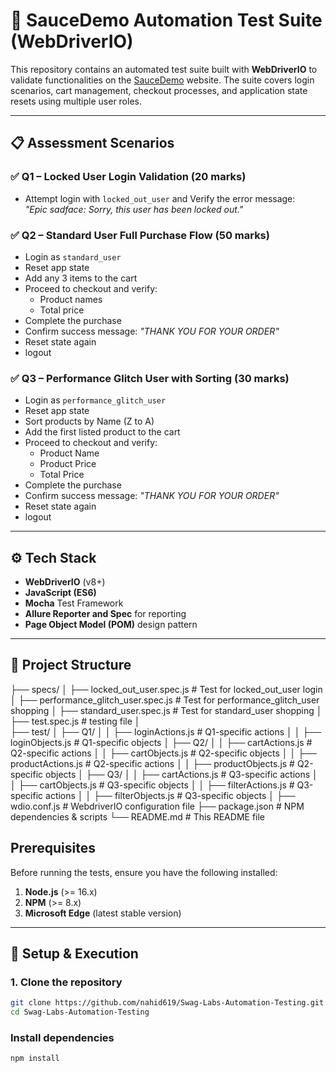 # 🧪 SauceDemo Automation Test Suite (WebDriverIO)

This repository contains an automated test suite built with **WebDriverIO** to validate functionalities on the [SauceDemo](https://www.saucedemo.com/) website. The suite covers login scenarios, cart management, checkout processes, and application state resets using multiple user roles.

---

## 📋 Assessment Scenarios

### ✅ Q1 – Locked User Login Validation (20 marks)
- Attempt login with `locked_out_user` and Verify the error message:  
  _"Epic sadface: Sorry, this user has been locked out."_

### ✅ Q2 – Standard User Full Purchase Flow (50 marks)
- Login as `standard_user`
- Reset app state
- Add any 3 items to the cart
- Proceed to checkout and verify:
  - Product names
  - Total price
- Complete the purchase
- Confirm success message: _"THANK YOU FOR YOUR ORDER"_
- Reset state again 
- logout

### ✅ Q3 – Performance Glitch User with Sorting (30 marks)
- Login as `performance_glitch_user`
- Reset app state
- Sort products by Name (Z to A)
- Add the first listed product to the cart
- Proceed to checkout and verify:
  - Product Name
  - Product Price
  - Total Price
- Complete the purchase
- Confirm success message: _"THANK YOU FOR YOUR ORDER"_
- Reset state again 
- logout

---

## ⚙️ Tech Stack

- **WebDriverIO** (v8+)
- **JavaScript (ES6)**
- **Mocha** Test Framework
- **Allure Reporter and Spec** for reporting
- **Page Object Model (POM)** design pattern

---

## 📂 Project Structure
├── specs/
│   ├── locked_out_user.spec.js                # Test for locked_out_user login
│   ├── performance_glitch_user.spec.js        # Test for performance_glitch_user shopping 
│   ├── standard_user.spec.js                  # Test for standard_user shopping
│   ├── test.spec.js                           # testing file
│   
├── test/
│   ├── Q1/
│   │   ├── loginActions.js      # Q1-specific actions
│   │   ├── loginObjects.js      # Q1-specific objects
│   ├── Q2/
│   │   ├── cartActions.js         # Q2-specific actions
│   │   ├── cartObjects.js         # Q2-specific objects
│   │   ├── productActions.js      # Q2-specific actions
│   │   ├── productObjects.js      # Q2-specific objects
│   ├── Q3/
│   │   ├── cartActions.js         # Q3-specific actions
│   │   ├── cartObjects.js         # Q3-specific objects
│   │   ├── filterActions.js       # Q3-specific actions
│   │   ├── filterObjects.js       # Q3-specific objects
│
├── wdio.conf.js             # WebdriverIO configuration file
├── package.json             # NPM dependencies & scripts
└── README.md                # This README file

## Prerequisites

Before running the tests, ensure you have the following installed:

1. **Node.js** (>= 16.x)
2. **NPM** (>= 8.x)
3. **Microsoft Edge** (latest stable version)


---

## 🚀 Setup & Execution

### 1. Clone the repository

```bash
git clone https://github.com/nahid619/Swag-Labs-Automation-Testing.git
cd Swag-Labs-Automation-Testing
```
### Install dependencies
```bash
npm install
```